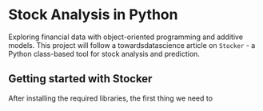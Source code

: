 # Stock Analysis in Python 

Exploring financial data with object-oriented programming and additive models. This project will follow a towardsdatascience article on `Stocker` - a Python class-based tool for stock analysis and prediction. 


## Getting started with Stocker 

After installing the required libraries, the first thing we need to 

